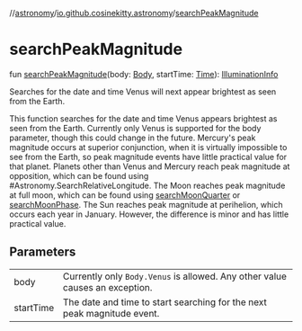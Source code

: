 //[astronomy](../../index.md)/[io.github.cosinekitty.astronomy](index.md)/[searchPeakMagnitude](search-peak-magnitude.md)

# searchPeakMagnitude

fun [searchPeakMagnitude](search-peak-magnitude.md)(body: [Body](-body/index.md), startTime: [Time](-time/index.md)): [IlluminationInfo](-illumination-info/index.md)

Searches for the date and time Venus will next appear brightest as seen from the Earth.

This function searches for the date and time Venus appears brightest as seen from the Earth. Currently only Venus is supported for the body parameter, though this could change in the future. Mercury's peak magnitude occurs at superior conjunction, when it is virtually impossible to see from the Earth, so peak magnitude events have little practical value for that planet. Planets other than Venus and Mercury reach peak magnitude at opposition, which can be found using #Astronomy.SearchRelativeLongitude. The Moon reaches peak magnitude at full moon, which can be found using [searchMoonQuarter](search-moon-quarter.md) or [searchMoonPhase](search-moon-phase.md). The Sun reaches peak magnitude at perihelion, which occurs each year in January. However, the difference is minor and has little practical value.

## Parameters

| | |
|---|---|
| body | Currently only `Body.Venus` is allowed. Any other value causes an exception. |
| startTime | The date and time to start searching for the next peak magnitude event. |
